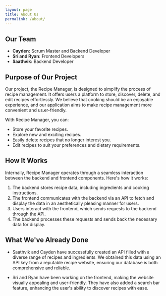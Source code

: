 ```yaml
---
layout: page
title: About Us
permalink: /about/
---
```


## Our Team

- **Cayden:** Scrum Master and Backend Developer
- **Sri and Ryan:** Frontend Developers
- **Saathvik:** Backend Developer

## Purpose of Our Project

Our project, the Recipe Manager, is designed to simplify the process of recipe management. It offers users a platform to store, discover, delete, and edit recipes effortlessly. We believe that cooking should be an enjoyable experience, and our application aims to make recipe management more convenient and us.er-friendly.

With Recipe Manager, you can:
- Store your favorite recipes.
- Explore new and exciting recipes.
- Easily delete recipes that no longer interest you.
- Edit recipes to suit your preferences and dietary requirements.

## How It Works

Internally, Recipe Manager operates through a seamless interaction between the backend and frontend components. Here's how it works:

1. The backend stores recipe data, including ingredients and cooking instructions.
2. The frontend communicates with the backend via an API to fetch and display the data in an aesthetically pleasing manner for users.
3. Users interact with the frontend, which sends requests to the backend through the API.
4. The backend processes these requests and sends back the necessary data for display.

## What We've Already Done

- Saathvik and Cayden have successfully created an API filled with a diverse range of recipes and ingredients. We obtained this data using an API key from a reputable recipe website, ensuring our database is both comprehensive and reliable.

- Sri and Ryan have been working on the frontend, making the website visually appealing and user-friendly. They have also added a search bar feature, enhancing the user's ability to discover recipes with ease.

